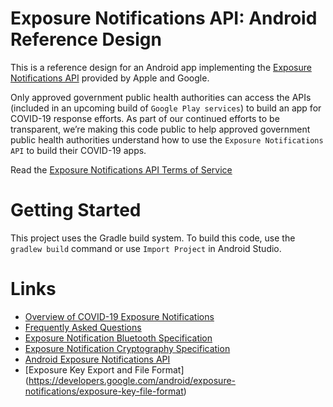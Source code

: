 # Exposure Notifications API: Android Reference Design

This is a reference design for an Android app implementing the
[Exposure Notifications API](https://www.blog.google/inside-google/company-announcements/apple-and-google-partner-covid-19-contact-tracing-technology/)
provided by Apple and Google.

Only approved government public health authorities can access the APIs
(included in an upcoming build of `Google Play services`) to build an app for
COVID-19 response efforts. As part of our continued efforts to be transparent,
we’re making this code public to help approved government public health
authorities understand how to use the `Exposure Notifications API` to build
their COVID-19 apps.

Read the [Exposure Notifications API Terms of Service](https://google.com/covid19/exposurenotifications)

# Getting Started

This project uses the Gradle build system. To build this code, use the
`gradlew build` command or use `Import Project` in Android Studio.

# Links

- [Overview of COVID-19 Exposure Notifications](https://www.blog.google/documents/66/Overview_of_COVID-19_Contact_Tracing_Using_BLE_1.pdf)
- [Frequently Asked Questions](https://www.blog.google/documents/63/Exposure_Notification_-_FAQ_v1.0.pdf)
- [Exposure Notification Bluetooth Specification](https://www.blog.google/documents/70/Exposure_Notification_-_Bluetooth_Specification_v1.2.2.pdf)
- [Exposure Notification Cryptography Specification](https://www.blog.google/documents/69/Exposure_Notification_-_Cryptography_Specification_v1.2.1.pdf)
- [Android Exposure Notifications API](https://static.googleusercontent.com/media/www.google.com/en//covid19/exposurenotifications/pdfs/Android-Exposure-Notification-API-documentation-v1.3.2.pdf)
- [Exposure Key Export and File Format]
(https://developers.google.com/android/exposure-notifications/exposure-key-file-format)
